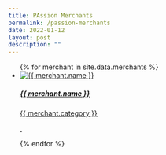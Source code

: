 ```yaml
---
title: PAssion Merchants
permalink: /passion-merchants
date: 2022-01-12
layout: post
description: ""
---
```

<ul class="block-grid">
  {%   for merchant in site.data.merchants   %}
  <li class="grid-item">
    <a href="{{ merchant.detail-url }}"><img src= "{{ merchant.image-url }}" alt="{{ merchant.name }}" />
      <h5>{{ merchant.name }}</h5>
      <p>{{ merchant.category }}</p>
			<p>&nbsp;</p>
    </a>
  </li>
  {% endfor %} 
</ul>